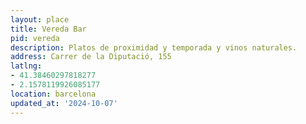 ```yaml
---
layout: place
title: Vereda Bar
pid: vereda
description: Platos de proximidad y temporada y vinos naturales.
address: Carrer de la Diputació, 155
latlng:
- 41.38460297818277
- 2.1578119926085177
location: barcelona
updated_at: '2024-10-07'
---
```

